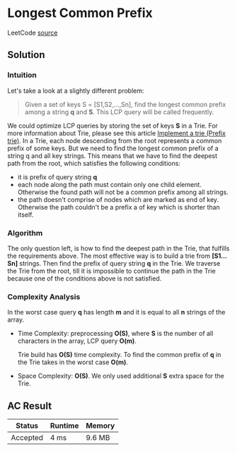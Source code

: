 # Longest Common Prefix

LeetCode [source](https://leetcode.com/problems/longest-common-prefix/)

## Solution

### Intuition

Let's take a look at a slightly different problem:

> Given a set of keys S = [S1,S2,…,Sn], find the longest common prefix among a string **q** and **S**. This LCP query will be called frequently.

We could optimize LCP queries by storing the set of keys **S** in a Trie. For more information about Trie, please see this article [Implement a trie (Prefix trie)](https://leetcode.com/articles/implement-trie-prefix-tree/). In a Trie, each node descending from the root represents a common prefix of some keys. But we need to find the longest common prefix of a string q and all key strings. This means that we have to find the deepest path from the root, which satisfies the following conditions:

* it is prefix of query string **q**
* each node along the path must contain only one child element. Otherwise the found path will not be a common prefix among all strings.
* the path doesn't comprise of nodes which are marked as end of key. Otherwise the path couldn't be a prefix a of key which is shorter than itself.

### Algorithm

The only question left, is how to find the deepest path in the Trie, that fulfills the requirements above. The most effective way is to build a trie from **[S1…Sn]** strings. Then find the prefix of query string **q** in the Trie. We traverse the Trie from the root, till it is impossible to continue the path in the Trie because one of the conditions above is not satisfied.

### Complexity Analysis

In the worst case query **q** has length **m** and it is equal to all **n** strings of the array.

* Time Complexity: preprocessing **O(S)**, where **S** is the number of all characters in the array, LCP query **O(m)**.

    Trie build has **O(S)** time complexity. To find the common prefix of **q** in the Trie takes in the worst case **O(m)**.

* Space Complexity: **O(S)**. We only used additional **S** extra space for the Trie.

## AC Result

| Status | Runtime | Memory |
|--------|---------|--------|
| Accepted | 4 ms | 9.6 MB |
